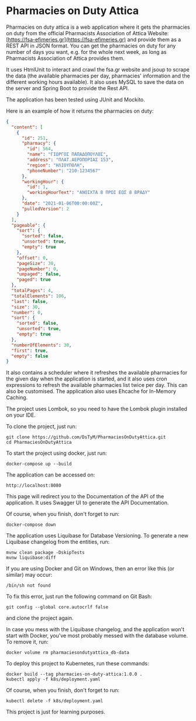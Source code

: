 # Pharmacies on Duty Attica

Pharmacies on duty attica is a web application where it gets the pharmacies on duty from the official Pharmacists
Association of Attica Website: [https://fsa-efimeries.gr](https://fsa-efimeries.gr)
and provide them as a REST API in JSON format. You can get the pharmacies on duty for any number of days you want, e.g.
for the whole next week, as long as Pharmacists Association of Attica provides them.

It uses HtmlUnit to interact and crawl the fsa.gr website and jsoup to scrape the data
(the available pharmacies per day, pharmacies' information and the different working hours available). It also uses
MySQL to save the data on the server and Spring Boot to provide the Rest API.

The application has been tested using JUnit and Mockito.

Here is an example of how it returns the pharmacies on duty:

```json
{
  "content": [
    {
      "id": 251,
      "pharmacy": {
        "id": 564,
        "name": "ΓΙΩΡΓΟΣ ΠΑΠΑΔΟΠΟΥΛΟΣ",
        "address": "ΠΛΑΤ.ΑΕΡΟΠΟΡΙΑΣ 153",
        "region": "ΗΛΙΟΥΠΟΛΗ",
        "phoneNumber": "210-1234567"
      },
      "workingHour": {
        "id": 1,
        "workingHourText": "ΑΝΟΙΧΤΑ 8 ΠΡΩΙ ΕΩΣ 8 ΒΡΑΔΥ"
      },
      "date": "2021-01-06T00:00:00Z",
      "pulledVersion": 2
    }
  ],
  "pageable": {
    "sort": {
      "sorted": false,
      "unsorted": true,
      "empty": true
    },
    "offset": 0,
    "pageSize": 30,
    "pageNumber": 0,
    "unpaged": false,
    "paged": true
  },
  "totalPages": 4,
  "totalElements": 106,
  "last": false,
  "size": 30,
  "number": 0,
  "sort": {
    "sorted": false,
    "unsorted": true,
    "empty": true
  },
  "numberOfElements": 30,
  "first": true,
  "empty": false
}
```

It also contains a scheduler where it refreshes the available pharmacies for the given day when the application is
started, and it also uses cron expressions to refresh the available pharmacies list twice per day. This can also be
customised. The application also uses Ehcache for In-Memory Caching.

The project uses Lombok, so you need to have the Lombok plugin installed on your IDE.

To clone the project, just run:

```shell
git clone https://github.com/DsTyM/PharmaciesOnDutyAttica.git
cd PharmaciesOnDutyAttica
```

To start the project using docker, just run:

```shell
docker-compose up --build
```

The application can be accessed on:

```
http://localhost:8080
```

This page will redirect you to the Documentation of the API of the application. It uses Swagger UI to generate the API
Documentation.

Of course, when you finish, don't forget to run:

```shell
docker-compose down
```

The application uses Liquibase for Database Versioning. To generate a new Liquibase changelog from the entities, run:

```shell
mvnw clean package -DskipTests
mvnw liquibase:diff
```

If you are using Docker and Git on Windows, then an error like this (or similar) may occur:

```shell
/bin/sh not found
```

To fix this error, just run the following command on Git Bash:

```shell
git config --global core.autocrlf false
```

and clone the project again.

In case you mess with the Liquibase changelog, and the application won't start with Docker, you've most probably messed
with the database volume. To remove it, run:

```shell
docker volume rm pharmaciesondutyattica_db-data
```

To deploy this project to Kubernetes, run these commands:

```shell
docker build --tag pharmacies-on-duty-attica:1.0.0 .
kubectl apply -f k8s/deployment.yaml
```

Of course, when you finish, don't forget to run:

```shell
kubectl delete -f k8s/deployment.yaml
```

This project is just for learning purposes.

